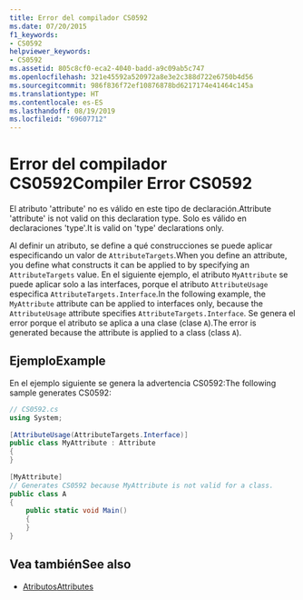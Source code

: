 ```yaml
---
title: Error del compilador CS0592
ms.date: 07/20/2015
f1_keywords:
- CS0592
helpviewer_keywords:
- CS0592
ms.assetid: 805c8cf0-eca2-4040-badd-a9c09ab5c747
ms.openlocfilehash: 321e45592a520972a8e3e2c388d722e6750b4d56
ms.sourcegitcommit: 986f836f72ef10876878bd6217174e41464c145a
ms.translationtype: HT
ms.contentlocale: es-ES
ms.lasthandoff: 08/19/2019
ms.locfileid: "69607712"
---
```

# <a name="compiler-error-cs0592"></a><span data-ttu-id="413a4-102">Error del compilador CS0592</span><span class="sxs-lookup"><span data-stu-id="413a4-102">Compiler Error CS0592</span></span>

<span data-ttu-id="413a4-103">El atributo 'attribute' no es válido en este tipo de declaración.</span><span class="sxs-lookup"><span data-stu-id="413a4-103">Attribute 'attribute' is not valid on this declaration type.</span></span> <span data-ttu-id="413a4-104">Solo es válido en declaraciones 'type'.</span><span class="sxs-lookup"><span data-stu-id="413a4-104">It is valid on 'type' declarations only.</span></span>  
  
 <span data-ttu-id="413a4-105">Al definir un atributo, se define a qué construcciones se puede aplicar especificando un valor de `AttributeTargets`.</span><span class="sxs-lookup"><span data-stu-id="413a4-105">When you define an attribute, you define what constructs it can be applied to by specifying an `AttributeTargets` value.</span></span> <span data-ttu-id="413a4-106">En el siguiente ejemplo, el atributo `MyAttribute` se puede aplicar solo a las interfaces, porque el atributo `AttributeUsage` especifica `AttributeTargets.Interface`.</span><span class="sxs-lookup"><span data-stu-id="413a4-106">In the following example, the `MyAttribute` attribute can be applied to interfaces only, because the `AttributeUsage` attribute specifies `AttributeTargets.Interface`.</span></span> <span data-ttu-id="413a4-107">Se genera el error porque el atributo se aplica a una clase (clase `A`).</span><span class="sxs-lookup"><span data-stu-id="413a4-107">The error is generated because the attribute is applied to a class (class `A`).</span></span>  
  
## <a name="example"></a><span data-ttu-id="413a4-108">Ejemplo</span><span class="sxs-lookup"><span data-stu-id="413a4-108">Example</span></span>

 <span data-ttu-id="413a4-109">En el ejemplo siguiente se genera la advertencia CS0592:</span><span class="sxs-lookup"><span data-stu-id="413a4-109">The following sample generates CS0592:</span></span>  

```csharp
// CS0592.cs  
using System;  
  
[AttributeUsage(AttributeTargets.Interface)]  
public class MyAttribute : Attribute
{  
}  
  
[MyAttribute]  
// Generates CS0592 because MyAttribute is not valid for a class.
public class A
{  
    public static void Main()  
    {  
    }  
}  
```

## <a name="see-also"></a><span data-ttu-id="413a4-110">Vea también</span><span class="sxs-lookup"><span data-stu-id="413a4-110">See also</span></span>

- [<span data-ttu-id="413a4-111">Atributos</span><span class="sxs-lookup"><span data-stu-id="413a4-111">Attributes</span></span>](../../programming-guide/concepts/attributes/index.md)
